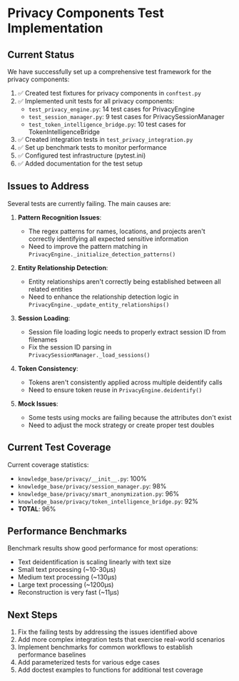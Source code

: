 # Privacy Components Test Implementation

## Current Status

We have successfully set up a comprehensive test framework for the privacy components:

1. ✅ Created test fixtures for privacy components in `conftest.py`
2. ✅ Implemented unit tests for all privacy components:
   - `test_privacy_engine.py`: 14 test cases for PrivacyEngine
   - `test_session_manager.py`: 9 test cases for PrivacySessionManager
   - `test_token_intelligence_bridge.py`: 10 test cases for TokenIntelligenceBridge
3. ✅ Created integration tests in `test_privacy_integration.py`
4. ✅ Set up benchmark tests to monitor performance
5. ✅ Configured test infrastructure (pytest.ini)
6. ✅ Added documentation for the test setup

## Issues to Address

Several tests are currently failing. The main causes are:

1. **Pattern Recognition Issues**:
   - The regex patterns for names, locations, and projects aren't correctly identifying all expected sensitive information
   - Need to improve the pattern matching in `PrivacyEngine._initialize_detection_patterns()`

2. **Entity Relationship Detection**:
   - Entity relationships aren't correctly being established between all related entities
   - Need to enhance the relationship detection logic in `PrivacyEngine._update_entity_relationships()`

3. **Session Loading**:
   - Session file loading logic needs to properly extract session ID from filenames
   - Fix the session ID parsing in `PrivacySessionManager._load_sessions()`

4. **Token Consistency**:
   - Tokens aren't consistently applied across multiple deidentify calls
   - Need to ensure token reuse in `PrivacyEngine.deidentify()`

5. **Mock Issues**:
   - Some tests using mocks are failing because the attributes don't exist
   - Need to adjust the mock strategy or create proper test doubles

## Current Test Coverage

Current coverage statistics:
- `knowledge_base/privacy/__init__.py`: 100%
- `knowledge_base/privacy/session_manager.py`: 98%
- `knowledge_base/privacy/smart_anonymization.py`: 96%
- `knowledge_base/privacy/token_intelligence_bridge.py`: 92%
- **TOTAL**: 96%

## Performance Benchmarks

Benchmark results show good performance for most operations:
- Text deidentification is scaling linearly with text size
- Small text processing (~10-30μs)
- Medium text processing (~130μs)
- Large text processing (~1200μs)
- Reconstruction is very fast (~11μs)

## Next Steps

1. Fix the failing tests by addressing the issues identified above
2. Add more complex integration tests that exercise real-world scenarios
3. Implement benchmarks for common workflows to establish performance baselines
4. Add parameterized tests for various edge cases
5. Add doctest examples to functions for additional test coverage 
